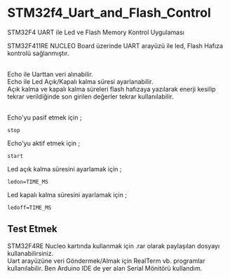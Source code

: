 # STM32f4_Uart_and_Flash_Control
STM32F4 UART ile Led ve Flash Memory Kontrol Uygulaması

STM32F411RE NUCLEO Board üzerinde UART arayüzü ile  led, Flash Hafıza kontrolü sağlanmıştır.<br><br>

Echo ile Uarttan veri alınabilir.<br>
Echo ile Led Açık/Kapalı kalma süresi ayarlanabilir.<br>
Açık kalma ve kapalı kalma süreleri flash hafızaya yazılarak enerji kesilip tekrar verildiğinde son girilen değerler tekrar kullanılabilir.<br><br>

Echo'yu pasif etmek için ;<br>
```
stop
```
Echo'yu aktif etmek için ;<br>
```
start
```

Led açık kalma süresini ayarlamak için ;<br>
```
ledon=TIME_MS
```

Led kapalı kalma süresini ayarlamak için ;<br>
```
ledoff=TIME_MS
```

## Test Etmek
STM32F4RE Nucleo kartında kullanmak için .rar olarak paylaşılan dosyayı kullanabilirsiniz.<br>
Uart arayüzüne veri Göndermek/Almak için  RealTerm vb. programlar kullanılabilir. Ben Arduino IDE de yer alan Serial Mönitörü kullandım.
